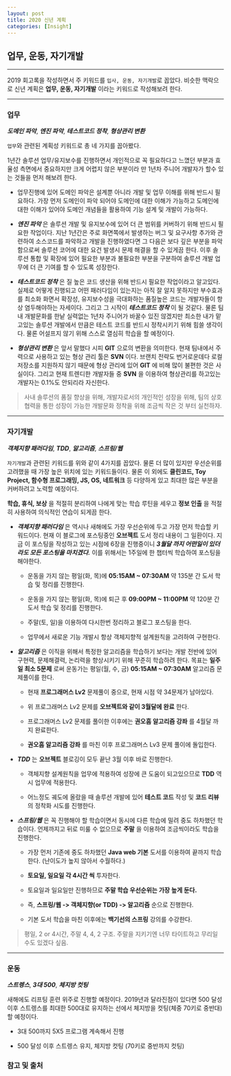 ```yaml
---
layout: post
title: 2020 신년 계획
categories: [Insight]
---
```


## 업무, 운동, 자기개발

---

2019 회고록을 작성하면서 주 키워드를 `입사, 운동, 자기개발`로 꼽았다. 비슷한 맥락으로 신년 계획은 __업무, 운동, 자기개발__ 이라는 키워드로 작성해보려 한다.

---


### 업무

**_도메인 파악_**, **_엔진 파악_**, **_테스트코드 정착_**, **_형상관리 변환_**

`업무`와 관련된 계획성 키워드로 총 네 가지를 꼽아봤다.

1년간 솔루션 업무/유지보수를 진행하면서 개인적으로 꼭 필요하다고 느꼈던 부분과 효율성 측면에서 중요하지만 크게 어렵지 않은 부분이라 만 1년차 주니어 개발자가 할수 있는 것들을 먼저 해보려 한다.

- 업무진행에 있어 도메인 파악은 설계뿐 아니라 개발 및 업무 이해를 위해 반드시 필요하다. 가장 먼저 도메인이 파악 되어야 도메인에 대한 이해가 가능하고 도메인에 대한 이해가 있어야 도메인 개념들을 활용하여 기능 설계 및 개발이 가능하다.

- **_엔진 파악_** 은 솔루션 개발 및 유지보수에 있어 더 큰 범위를 커버하기 위해 반드시 필요한 작업이다. 지난 1년간은 주로 화면쪽에서 발생하는 버그 및 요구사항 추가와 관련하여 소스코드를 파악하고 개발을 진행하였다면 그 다음은 보다 깊은 부분을 파악함으로써 솔루션 코어에 대한 요건 발생시 문제 해결을 할 수 있게끔 한다. 이후 솔루션 통합 및 확장에 있어 필요한 부분과 불필요한 부분을 구분하여 솔루션 개발 업무에 더 큰 기여를 할 수 있도록 성장한다.

- **_테스트코드 정착_** 은 질 높은 코드 생산을 위해 반드시 필요한 작업이라고 알고있다. 실제로 어떻게 진행되고 어떤 패러다임이 있는지는 아직 잘 알지 못하지만 부수효과를 최소화 화면서 확장성, 유지보수성을 극대화하는 품질높은 코드는 개발자들이 항상 염두해야하는 자세이다. 그리고 그 시작이 **_테스트코드 정착_** 이 될 것같다. 물론 팀내 개발문화를 한낱 실력없는 1년차 주니어가 바꿀수 있진 않겠지만 최소한 내가 맡고있는 솔루션 개발에서 만큼은 테스트 코드를 반드시 정착시키기 위해 힘쓸 생각이다. 물론 어설프지 않기 위해 스스로 열심히 학습을 할 예정이다.

- **_형상관리 변환_** 은 앞서 말했다 시피 __GIT__ 으로의 변환을 의미한다. 현재 팀내에서 주력으로 사용하고 있는 형상 관리 툴은 __SVN__ 이다. 브랜치 전략도 번거로운데다 로컬 저장소를 지원하지 않기 때문에 형상 관리에 있어 __GIT__ 에 비해 많이 불편한 것은 사실이다. 그리고 현재 트렌디한 개발자들 중 __SVN__ 을 이용하여 형상관리를 하고있는 개발자는 0.1%도 안되리라 자신한다.


> 사내 솔루션의 품질 향상을 위해, 개발자로서의 개인적인 성장을 위해, 팀의 상호 협력을 통한 성장이 가능한 개발문화 정착을 위해 조금씩 작은 것 부터 실천하자.

---

### 자기개발

**_객체지향 패러다임_**, **_TDD_**, **_알고리즘_**, **_스프링/웹_**

`자기개발`과 관련된 키워드를 위와 같이 4가지를 꼽았다. 물론 더 많이 있지만 우선순위를 고려했을 때 가장 높은 위치에 있는 키워드들이다. 물론 이 외에도 __클린코드, Toy Project, 함수형 프로그래밍, JS, OS, 네트워크__ 등 다양하게 있고 최대한 많은 부분을 커버하려고 노력할 예정이다.

__학습, 휴식, 보상__ 을 적절히 분리하여 나에게 맞는 학습 루틴을 세우고 __정보 인출__ 을 적절히 사용하여 의식적인 연습이 되게끔 한다.

- **_객체지향 패러다임_** 은 역시나 새해에도 가장 우선순위에 두고 가장 먼저 학습할 키워드이다. 현재 이 블로그에 포스팅중인 __오브젝트__ 도서 정리 내용이 그 일환이다. 지금 이 포스팅을 작성하고 있는 시점에 6장을 진행중이니 **_3월달 까지 어떤일이 있더라도 모든 포스팅을 마치겠다._** 이를 위해서는 1주일에 한 챕터씩 학습하여 포스팅을 해야한다.

  - 운동을 가지 않는 평일(화, 목)에 __05:15AM ~ 07:30AM__ 약 135분 간 도서 학습 및 정리를 진행한다.

  - 운동을 가지 않는 평일(화, 목)에 퇴근 후 __09:00PM ~ 11:00PM__ 약 120분 간 도서 학습 및 정리를 진행한다.

  - 주말(토, 일)을 이용하여 다시한번 정리하고 블로그 포스팅을 한다.

  - 업무에서 새로운 기능 개발시 항상 객체지향적 설계원칙을 고려하여 구현한다.


- **_알고리즘_** 은 이직을 위해서 특정한 알고리즘을 학습하기 보다는 개발 전반에 있어 구현력, 문제해결력, 논리력을 향상시키기 위해 꾸준히 학습하려 한다. 목표는 __일주일 최소 5문제__ 로써 운동가는 평일(월, 수, 금) __05:15AM ~ 07:30AM__ 알고리즘 문제풀이를 한다.

  - 현재 __프로그래머스 Lv2__ 문제풀이 중으로, 현재 시점 약 34문제가 남아있다.

  - 위 프로그래머스 Lv2 문제를 __오브젝트와 같이 3월달에 완료__ 한다.

  - 프로그래머스 Lv2 문제를 풀이한 이후에는 __권오흠 알고리즘 강좌__ 를 4월달 까지 완료한다.

  - __권오흠 알고리즘 강좌__ 를 마친 이후 프로그래머스 Lv3 문제 풀이에 돌입한다.


- **_TDD_** 는 __오브젝트__ 블로깅이 모두 끝난 3월 이후 바로 진행한다.

  - 객체지향 설계원칙을 업무에 적용하여 성장에 큰 도움이 되고있으므로 __TDD__ 역시 업무에 적용한다.

  - 어느정도 궤도에 올랐을 때 솔루션 개발에 있어 __테스트 코드__ 작성 및 __코드 리뷰__ 의 정착화 시도를 진행한다.


- **_스프링/웹_** 은 꼭 진행해야 할 학습이면서 동시에 다른 학습에 밀려 중도 하차했던 학습이다. 언제까지고 뒤로 미룰 수 없으므로 __주말__ 을 이용하여 조금씩이라도 학습을 진행한다.

  - 가장 먼저 기존에 중도 하차했던 __Java web 기본__ 도서를 이용하여 끝까지 학습한다. (난이도가 높지 않아서 수월하다.)

  - __토요일, 일요일 각 4시간 씩__ 투자한다.

  - 토요일과 일요일만 진행하므로 __주말 학습 우선순위는 가장 높게 둔다.__

  - 즉, __스프링/웹 -> 객체지향(or TDD) -> 알고리즘__ 순으로 진행한다.

  - 기본 도서 학습을 마친 이후에는 __백기선의 스프링__ 강의를 수강한다.


> 평일, 2 or 4시간, 주말 4, 4, 2 구조. 주말을 지키기엔 너무 타이트하고 무리일 수도 있겠다 싶음.


---

### 운동

**_스트렝스_**, **_3대 500_**, **_체지방 컷팅_**

새해에도 리프팅 훈련 위주로 진행할 예정이다. 2019년과 달라진점이 있다면 500 달성 이후 스트렝스를 최대한 500대로 유지하는 선에서 체지방을 컷팅(체중 70키로 중반대)할 예정이다.

- 3대 500까지 5X5 프로그램 계속해서 진행

- 500 달성 이후 스트렝스 유지, 체지방 컷팅 (70키로 중반까지 컷팅)













### 참고 및 출처
